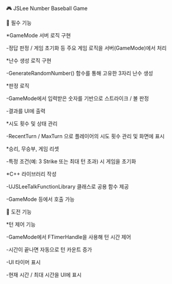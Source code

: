 🎮 JSLee Number Baseball Game

📌 필수 기능

*GameMode 서버 로직 구현

-정답 판정 / 게임 초기화 등 주요 게임 로직을 서버(GameMode)에서 처리

*난수 생성 로직 구현

-GenerateRandomNumber() 함수를 통해 고유한 3자리 난수 생성

*판정 로직

-GameMode에서 입력받은 숫자를 기반으로 스트라이크 / 볼 판정

-결과를 UI에 출력

*시도 횟수 및 상태 관리

-RecentTurn / MaxTurn 으로 플레이어의 시도 횟수 관리 및 화면에 표시

*승리, 무승부, 게임 리셋

-특정 조건(예: 3 Strike 또는 최대 턴 초과) 시 게임을 초기화

*C++ 라이브러리 작성

-UJSLeeTalkFunctionLibrary 클래스로 공용 함수 제공

-GameMode 등에서 호출 가능

🚀 도전 기능

*턴 제어 기능

-GameMode에서 FTimerHandle을 사용해 턴 시간 제어

-시간이 끝나면 자동으로 턴 카운트 증가

-UI 타이머 표시

-현재 시간 / 최대 시간을 UI에 표시

